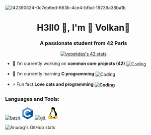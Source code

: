 ![242390524-0c7eb6ed-663b-4ce4-bfbd-18239a38ba1b](https://github.com/Vpekdas/Vpekdas/assets/135771100/ea323f9b-1ee0-4621-b1e2-f4206d5424d3)

<h1 align="center">H3ll0 👋, I'm 🤿 Volkan🌋</h1>
<h3 align="center">A passionate student from 42 Paris</h3>

<div align="center">
  <a href="https://github.com/oakoudad/badge42"><img src="https://badge.mediaplus.ma/darkblue/vopekdas?1337Badge=off&UM6P=off" alt="vopekdas's 42 stats" /></a>
</div>

- 🔭 I’m currently working on **common core projects (42)** <img align="center" alt="Coding" width="400" src="https://user-images.githubusercontent.com/74038190/212284158-e840e285-664b-44d7-b79b-e264b5e54825.gif">

- 🌱 I’m currently learning **C programming** <img align="center" alt="Coding" width="50" src="https://user-images.githubusercontent.com/74038190/238200622-e0d299f2-767c-4c21-bd49-90f2a19f1a78.gif">

- ⚡ Fun fact **Love cats and programming <img align="center" alt="Coding" width="51" src="https://user-images.githubusercontent.com/74038190/212284145-bf2c01a8-c448-4f1a-b911-996024c84606.gif">**

<h3 align="left">Languages and Tools:</h3>
<p align="left"> <a href="https://www.gnu.org/software/bash/" target="_blank" rel="noreferrer"> <img src="https://www.vectorlogo.zone/logos/gnu_bash/gnu_bash-icon.svg" alt="bash" width="40" height="40"/> </a> <a href="https://www.cprogramming.com/" target="_blank" rel="noreferrer"> <img src="https://raw.githubusercontent.com/devicons/devicon/master/icons/c/c-original.svg" alt="c" width="40" height="40"/> </a> <a href="https://git-scm.com/" target="_blank" rel="noreferrer"> <img src="https://www.vectorlogo.zone/logos/git-scm/git-scm-icon.svg" alt="git" width="40" height="40"/> </a> <a href="https://www.linux.org/" target="_blank" rel="noreferrer"> <img src="https://raw.githubusercontent.com/devicons/devicon/master/icons/linux/linux-original.svg" alt="linux" width="40" height="40"/> </a> </p>

![Anurag's GitHub stats](https://github-readme-stats.vercel.app/api?username=vpekdas&theme=radical&show_icons=true)
